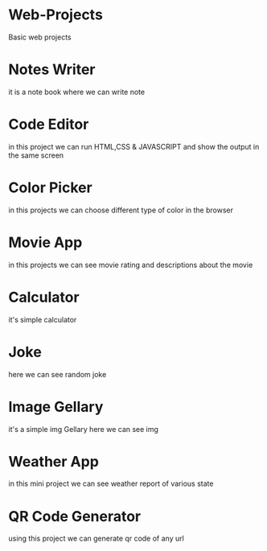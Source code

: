 # Web-Projects
Basic web projects
# Notes Writer 
it is a note book where we can write note 
# Code Editor
in this project we can run HTML,CSS & JAVASCRIPT and show the output in the same screen
# Color Picker 
in this projects we can choose different type of color in the browser
# Movie App
in this projects we can see movie rating and descriptions about the movie
# Calculator 
it's simple calculator 
# Joke 
here we can see random joke 
# Image Gellary
it's a simple img Gellary here we can see img
# Weather App
in this mini project we can see weather report of various state 
# QR Code Generator 
using this project we can generate qr code of any url 
